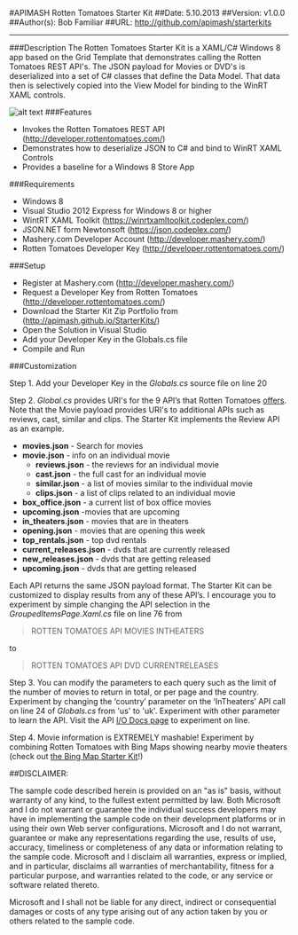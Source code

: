 #APIMASH Rotten Tomatoes Starter Kit
##Date: 5.10.2013
##Version: v1.0.0
##Author(s): Bob Familiar
##URL: http://github.com/apimash/starterkits

----------
###Description
The Rotten Tomatoes Starter Kit is a XAML/C# Windows 8 app based on the Grid Template that demonstrates calling the Rotten Tomatoes REST API's. The JSON payload for Movies or DVD's is deserialized into a set of C# classes that define the Data Model. That data then is selectively copied into the View Model for binding to the WinRT XAML controls.

![alt text][1]
###Features
 - Invokes the Rotten Tomatoes REST API (http://developer.rottentomatoes.com/)
 - Demonstrates how to deserialize JSON to C# and bind to WinRT XAML Controls
 - Provides a baseline for a Windows 8 Store App

###Requirements

 - Windows 8
 - Visual Studio 2012 Express for Windows 8 or higher
 - WintRT XAML Toolkit (https://winrtxamltoolkit.codeplex.com/)
 - JSON.NET form Newtonsoft (https://json.codeplex.com/)
 - Mashery.com Developer Account (http://developer.mashery.com/)
 - Rotten Tomatoes Developer Key (http://developer.rottentomatoes.com/)

###Setup

 - Register at Mashery.com (http://developer.mashery.com/)
 - Request a Developer Key from Rotten Tomatoes (http://developer.rottentomatoes.com/)
 - Download the Starter Kit Zip Portfolio from (http://apimash.github.io/StarterKits/)
 - Open the Solution in Visual Studio
 - Add your Developer Key in the Globals.cs file
 - Compile and Run

###Customization

Step 1. Add your Developer Key in the *Globals.cs* source file on line 20

Step 2. *Global.cs* provides URI's for the 9 API’s that Rotten Tomatoes [offers][2]. Note that the Movie payload provides URI's to additional APIs such as reviews, cast, similar and clips. The Starter Kit implements the Review API as an example.

 - **movies.json** - Search for movies    
  - **movie.json** - info on an individual movie
     - **reviews.json** - the reviews for an individual movie 
     - **cast.json** - the full cast for an individual movie
     - **similar.json** - a list of movies similar to the individual movie    
     - **clips.json** - a list of clips related  to an individual movie
 - **box_office.json** - a current list of box office movies  
 - **upcoming.json** -movies that are upcoming
 - **in_theaters.json** - movies that are in theaters 
 - **opening.json** - movies that are opening this week  
 - **top_rentals.json**  - top dvd rentals 
 - **current_releases.json** - dvds that are currently released  
 - **new_releases.json** - dvds that are getting released  
 - **upcoming.json** - dvds that are getting released

Each API returns the same JSON payload format. The Starter Kit can be customized to display results from any of these API’s. I encourage you to experiment  by simple changing the API selection in the *GroupedItemsPage.Xaml.cs* file on line 76 from 

> ROTTEN TOMATOES API MOVIES INTHEATERS

to

> ROTTEN TOMATOES API DVD CURRENTRELEASES

Step 3. You can modify the parameters to each query such as the limit of the number of movies to return in total, or per page and the country. Experiment by changing the ‘country’ parameter on the ‘InTheaters’ API call on line 24 of *Globals.cs* from 'us' to 'uk'. Experiment with other parameter to learn the API. Visit the API [I/O Docs page][3] to experiment on line.

Step 4. Movie information is EXTREMELY mashable! Experiment by combining Rotten Tomatoes with Bing Maps showing nearby movie theaters (check out [the Bing Map Starter Kit][4]!)

##DISCLAIMER: 

The sample code described herein is provided on an "as is" basis, without warranty of any kind, to the fullest extent permitted by law. Both Microsoft and I do not warrant or guarantee the individual success developers may have in implementing the sample code on their development platforms or in using their own Web server configurations. 
Microsoft and I do not warrant, guarantee or make any representations regarding the use, results of use, accuracy, timeliness or completeness of any data or information relating to the sample code. Microsoft and I disclaim all warranties, express or implied, and in particular, disclaims all warranties of merchantability, fitness for a particular purpose, and warranties related to the code, or any service or software related thereto. 

Microsoft and I shall not be liable for any direct, indirect or consequential damages or costs of any type arising out of any action taken by you or others related to the sample code.


  [1]: https://raw.github.com/apimash/StarterKits/master/APIMASH_RottenTomatoes_StarterKit/RottenTomatoesScreenshot.png "Rotten Tomatoes Starter Kit"
  [2]: http://developer.rottentomatoes.com/docs/read/JSON "other API's:"
  [3]: http://developer.mashery.com/iodocs "I/O Docs page"
  [4]: https://github.com/apimash/StarterKits/tree/master/APIMASH_BingMaps_StarterKit "Bing Maps Starter Kit"